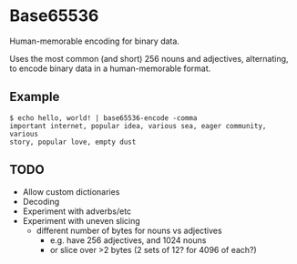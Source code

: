 # Base65536

Human-memorable encoding for binary data.

Uses the most common (and short) 256 nouns and adjectives,
alternating, to encode binary data in a human-memorable format.

## Example

```
$ echo hello, world! | base65536-encode -comma
important internet, popular idea, various sea, eager community, various
story, popular love, empty dust
```

## TODO

* Allow custom dictionaries
* Decoding
* Experiment with adverbs/etc
* Experiment with uneven slicing
  * different number of bytes for nouns vs adjectives
    * e.g. have 256 adjectives, and 1024 nouns
    * or slice over >2 bytes (2 sets of 12? for 4096 of each?)
